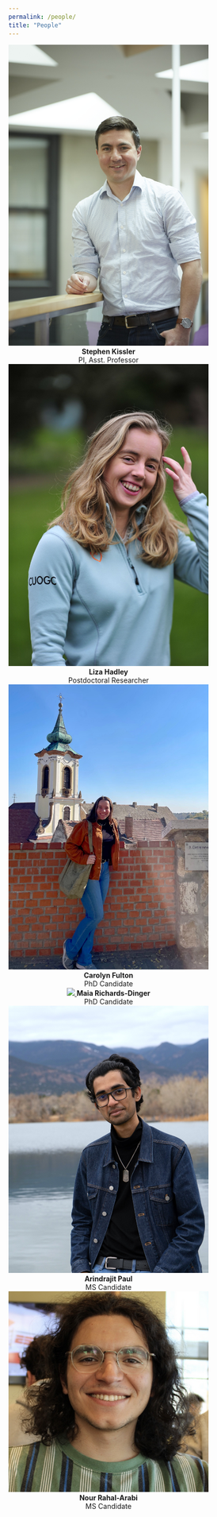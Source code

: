 ```yaml
---
permalink: /people/
title: "People"
---
```


<head>
<meta name="viewport" content="width=device-width, initial-scale=1">
<style>
* {box-sizing: border-box;}

.rowcontainer {
	position:  relative;
	width:  100%;
}

.imgcontainer {
	display: inline-block;
  	position: relative;
  	width: 24%;
}

.image {
  display: block;
  width: 100%;
  height: auto;
  padding: 2px;
  border-radius: 0%;
}

.overlay {
  position: absolute; 
  bottom: 0; 
  background: rgb(0, 0, 0);
  background: rgba(0, 0, 0, 0.5); /* Black see-through */
  color: #f1f1f1; 
  width: 100%;
  transition: .5s ease;
  opacity:0;
  color: white;
  font-size: 14px;
  padding: 14px;
  text-align: center;
}

.imgcontainer:hover .overlay {
  opacity: 1;
}
</style>
</head>


<center>
<div class="rowcontainer">
	<div class="imgcontainer">
		<a href="/people/StephenKissler/"><img src="/assets/images/headshot_hsph_2.jpg" class="image">
		<!-- <div class="overlay">Stephen Kissler</div> --></a>
		<b>Stephen Kissler</b><br>PI, Asst. Professor<br>
	</div>
	<div class="imgcontainer">
		<a href="/people/LizaHadley/"><img src="/assets/images/liza_hadley.jpg" class="image">
		<!-- <div class="overlay">Stephen Kissler</div> --></a>
		<b>Liza Hadley</b><br>Postdoctoral Researcher<br>
	</div>
	<div class="imgcontainer">
		<a href="/people/CarolynFulton/"><img src="/assets/images/carolyn_fulton.jpg" class="image">
		<!-- <div class="overlay">Stephen Kissler</div> --></a>
		<b>Carolyn Fulton</b><br>PhD Candidate<br>
	</div>
	<div class="imgcontainer">
		<a href="/people/MaiaRichardsDinger/"><img src="/assets/images/maia_richardsdinger.png" class="image">
		<!-- <div class="overlay">Stephen Kissler</div> --></a>
		<b>Maia Richards-Dinger</b><br>PhD Candidate<br>
	</div>
	<div class="imgcontainer">
		<a href="/people/ArindrajitPaul/"><img src="/assets/images/arindrajit.jpg" class="image">
		<!-- <div class="overlay">Next lab member (you??)</div> --></a>
		<b>Arindrajit Paul</b><br>MS Candidate
	</div>
	<div class="imgcontainer">
		<a href="/people/NourRahalArabi/"><img src="/assets/images/nour.png" class="image">
		<!-- <div class="overlay">Next lab member (you??)</div> --></a>
		<b>Nour Rahal-Arabi</b><br>MS Candidate
</div>	